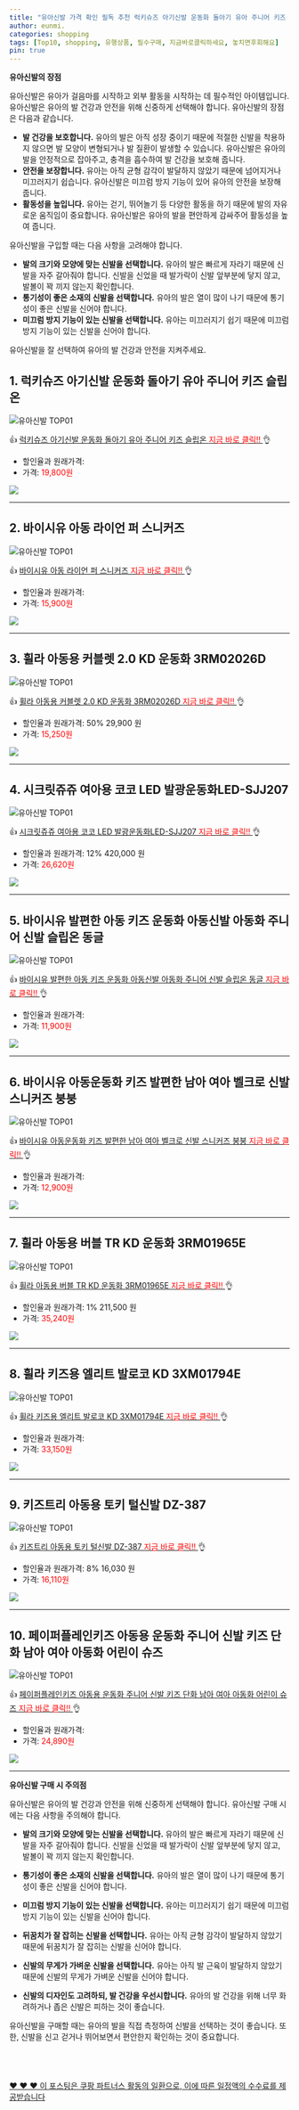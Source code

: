 ```yaml
---
title: "유아신발 가격 확인 필독 추천 럭키슈즈 아기신발 운동화 돌아기 유아 주니어 키즈 슬립온 비교 장점 구매가이드"
author: eunmi.
categories: shopping
tags: [Top10, shopping, 유행상품, 필수구매, 지금바로클릭하세요, 놓치면후회해요]
pin: true
---
```

**유아신발의 장점**

유아신발은 유아가 걸음마를 시작하고 외부 활동을 시작하는 데 필수적인 아이템입니다. 유아신발은 유아의 발 건강과 안전을 위해 신중하게 선택해야 합니다. 유아신발의 장점은 다음과 같습니다.

* **발 건강을 보호합니다.** 유아의 발은 아직 성장 중이기 때문에 적절한 신발을 착용하지 않으면 발 모양이 변형되거나 발 질환이 발생할 수 있습니다. 유아신발은 유아의 발을 안정적으로 잡아주고, 충격을 흡수하여 발 건강을 보호해 줍니다.
* **안전을 보장합니다.** 유아는 아직 균형 감각이 발달하지 않았기 때문에 넘어지거나 미끄러지기 쉽습니다. 유아신발은 미끄럼 방지 기능이 있어 유아의 안전을 보장해 줍니다.
* **활동성을 높입니다.** 유아는 걷기, 뛰어놀기 등 다양한 활동을 하기 때문에 발의 자유로운 움직임이 중요합니다. 유아신발은 유아의 발을 편안하게 감싸주어 활동성을 높여 줍니다.

유아신발을 구입할 때는 다음 사항을 고려해야 합니다.

* **발의 크기와 모양에 맞는 신발을 선택합니다.** 유아의 발은 빠르게 자라기 때문에 신발을 자주 갈아줘야 합니다. 신발을 신었을 때 발가락이 신발 앞부분에 닿지 않고, 발볼이 꽉 끼지 않는지 확인합니다.
* **통기성이 좋은 소재의 신발을 선택합니다.** 유아의 발은 열이 많이 나기 때문에 통기성이 좋은 신발을 신어야 합니다.
* **미끄럼 방지 기능이 있는 신발을 선택합니다.** 유아는 미끄러지기 쉽기 때문에 미끄럼 방지 기능이 있는 신발을 신어야 합니다.

유아신발을 잘 선택하여 유아의 발 건강과 안전을 지켜주세요.

   

## 1. 럭키슈즈 아기신발 운동화 돌아기 유아 주니어 키즈 슬립온

![유아신발 TOP01](https://thumbnail10.coupangcdn.com/thumbnails/remote/230x230ex/image/vendor_inventory/98a3/fdf1463d78759196219230970d772e8ab59a7473a06eda72210d350b727d.jpg)


👍 [럭키슈즈 아기신발 운동화 돌아기 유아 주니어 키즈 슬립온 <font color=red> 지금 바로 클릭!! </font> ](https://link.coupang.com/re/AFFSDP?lptag=AF3617701&subid=GithubCoopas&pageKey=7560915374&traceid=V0-153&itemId=19919292024&vendorItemId=87019033027) 👌 


- 할인율과 원래가격: 
- 가격: <span style='color:red'>19,800원</span>

[![](/discount_price.png)](https://link.coupang.com/re/AFFSDP?lptag=AF3617701&subid=GithubCoopas&pageKey=7560915374&traceid=V0-153&itemId=19919292024&vendorItemId=87019033027)

---


   

## 2. 바이시유 아동 라이언 퍼 스니커즈

![유아신발 TOP01](https://thumbnail9.coupangcdn.com/thumbnails/remote/230x230ex/image/vendor_inventory/4472/86c8c2b57710a37f52f5d4fc8f938d462b226a074089f2abc028e26d0946.jpg)


👍 [바이시유 아동 라이언 퍼 스니커즈 <font color=red> 지금 바로 클릭!! </font> ](https://link.coupang.com/re/AFFSDP?lptag=AF3617701&subid=GithubCoopas&pageKey=6171561643&traceid=V0-153&itemId=12049336919&vendorItemId=79321515745) 👌 


- 할인율과 원래가격: 
- 가격: <span style='color:red'>15,900원</span>

[![](/discount_price.png)](https://link.coupang.com/re/AFFSDP?lptag=AF3617701&subid=GithubCoopas&pageKey=6171561643&traceid=V0-153&itemId=12049336919&vendorItemId=79321515745)

---


   

## 3. 휠라 아동용 커블렛 2.0 KD 운동화 3RM02026D

![유아신발 TOP01](https://thumbnail6.coupangcdn.com/thumbnails/remote/230x230ex/image/rs_quotation_api/ld9iykly/271715b6d00746e39ab8628ec5de9f46.jpg)


👍 [휠라 아동용 커블렛 2.0 KD 운동화 3RM02026D <font color=red> 지금 바로 클릭!! </font> ](https://link.coupang.com/re/AFFSDP?lptag=AF3617701&subid=GithubCoopas&pageKey=6235461389&traceid=V0-153&itemId=12555107453&vendorItemId=79823418826) 👌 


- 할인율과 원래가격: 50%  29,900   원
- 가격: <span style='color:red'>15,250원</span>

[![](/discount_price.png)](https://link.coupang.com/re/AFFSDP?lptag=AF3617701&subid=GithubCoopas&pageKey=6235461389&traceid=V0-153&itemId=12555107453&vendorItemId=79823418826)

---


   

## 4. 시크릿쥬쥬 여아용 코코 LED 발광운동화LED-SJJ207

![유아신발 TOP01](https://thumbnail6.coupangcdn.com/thumbnails/remote/230x230ex/image/rs_quotation_api/9tlwd9ju/f9d94b8b961b4079bd72b3f1fc68742b.jpg)


👍 [시크릿쥬쥬 여아용 코코 LED 발광운동화LED-SJJ207 <font color=red> 지금 바로 클릭!! </font> ](https://link.coupang.com/re/AFFSDP?lptag=AF3617701&subid=GithubCoopas&pageKey=7124179269&traceid=V0-153&itemId=17844931516&vendorItemId=85008458687) 👌 


- 할인율과 원래가격: 12%  420,000   원
- 가격: <span style='color:red'>26,620원</span>

[![](/discount_price.png)](https://link.coupang.com/re/AFFSDP?lptag=AF3617701&subid=GithubCoopas&pageKey=7124179269&traceid=V0-153&itemId=17844931516&vendorItemId=85008458687)

---


   

## 5. 바이시유 발편한 아동 키즈 운동화 아동신발 아동화 주니어 신발 슬립온 동글

![유아신발 TOP01](https://thumbnail6.coupangcdn.com/thumbnails/remote/230x230ex/image/vendor_inventory/fd8b/d71c62ee1e241ea46ba9fdd47920d50a14d9b6902e21dc40f7bb561724c7.jpg)


👍 [바이시유 발편한 아동 키즈 운동화 아동신발 아동화 주니어 신발 슬립온 동글 <font color=red> 지금 바로 클릭!! </font> ](https://link.coupang.com/re/AFFSDP?lptag=AF3617701&subid=GithubCoopas&pageKey=6072264507&traceid=V0-153&itemId=11216209208&vendorItemId=78493705194) 👌 


- 할인율과 원래가격: 
- 가격: <span style='color:red'>11,900원</span>

[![](/discount_price.png)](https://link.coupang.com/re/AFFSDP?lptag=AF3617701&subid=GithubCoopas&pageKey=6072264507&traceid=V0-153&itemId=11216209208&vendorItemId=78493705194)

---


   

## 6. 바이시유 아동운동화 키즈 발편한 남아 여아 벨크로 신발 스니커즈 붕붕

![유아신발 TOP01](https://thumbnail9.coupangcdn.com/thumbnails/remote/230x230ex/image/vendor_inventory/7957/c7d19106e4b645534f879295e911e707d85475e7c4bc4c73d88c326d294e.jpg)


👍 [바이시유 아동운동화 키즈 발편한 남아 여아 벨크로 신발 스니커즈 붕붕 <font color=red> 지금 바로 클릭!! </font> ](https://link.coupang.com/re/AFFSDP?lptag=AF3617701&subid=GithubCoopas&pageKey=6786949766&traceid=V0-153&itemId=15978725853&vendorItemId=83184187652) 👌 


- 할인율과 원래가격: 
- 가격: <span style='color:red'>12,900원</span>

[![](/discount_price.png)](https://link.coupang.com/re/AFFSDP?lptag=AF3617701&subid=GithubCoopas&pageKey=6786949766&traceid=V0-153&itemId=15978725853&vendorItemId=83184187652)

---


   

## 7. 휠라 아동용 버블 TR KD 운동화 3RM01965E

![유아신발 TOP01](https://thumbnail9.coupangcdn.com/thumbnails/remote/230x230ex/image/retail/images/2855061708428133-2ab7a6e2-801a-4103-8c80-2e247206e276.png)


👍 [휠라 아동용 버블 TR KD 운동화 3RM01965E <font color=red> 지금 바로 클릭!! </font> ](https://link.coupang.com/re/AFFSDP?lptag=AF3617701&subid=GithubCoopas&pageKey=6442059261&traceid=V0-153&itemId=13948630302&vendorItemId=81197845147) 👌 


- 할인율과 원래가격: 1%  211,500   원
- 가격: <span style='color:red'>35,240원</span>

[![](/discount_price.png)](https://link.coupang.com/re/AFFSDP?lptag=AF3617701&subid=GithubCoopas&pageKey=6442059261&traceid=V0-153&itemId=13948630302&vendorItemId=81197845147)

---


   

## 8. 휠라 키즈용 엘리트 발로코 KD 3XM01794E

![유아신발 TOP01](https://thumbnail8.coupangcdn.com/thumbnails/remote/230x230ex/image/retail/images/4720276588727392-3fb741af-d259-4ba8-b4fc-b82819a382a3.jpg)


👍 [휠라 키즈용 엘리트 발로코 KD 3XM01794E <font color=red> 지금 바로 클릭!! </font> ](https://link.coupang.com/re/AFFSDP?lptag=AF3617701&subid=GithubCoopas&pageKey=6489051993&traceid=V0-153&itemId=14237688601&vendorItemId=81482920275) 👌 


- 할인율과 원래가격: 
- 가격: <span style='color:red'>33,150원</span>

[![](/discount_price.png)](https://link.coupang.com/re/AFFSDP?lptag=AF3617701&subid=GithubCoopas&pageKey=6489051993&traceid=V0-153&itemId=14237688601&vendorItemId=81482920275)

---


   

## 9. 키즈트리 아동용 토키 털신발 DZ-387

![유아신발 TOP01](https://thumbnail7.coupangcdn.com/thumbnails/remote/230x230ex/image/rs_quotation_api/4dc6/8b5c3a334b188c13465149742f9569f2a9c20753b74c3a6fd3c1207d9973.jpg)


👍 [키즈트리 아동용 토키 털신발 DZ-387 <font color=red> 지금 바로 클릭!! </font> ](https://link.coupang.com/re/AFFSDP?lptag=AF3617701&subid=GithubCoopas&pageKey=4310032084&traceid=V0-153&itemId=5000062154&vendorItemId=72310035805) 👌 


- 할인율과 원래가격: 8%  16,030   원
- 가격: <span style='color:red'>16,110원</span>

[![](/discount_price.png)](https://link.coupang.com/re/AFFSDP?lptag=AF3617701&subid=GithubCoopas&pageKey=4310032084&traceid=V0-153&itemId=5000062154&vendorItemId=72310035805)

---


   

## 10. 페이퍼플레인키즈 아동용 운동화 주니어 신발 키즈 단화 남아 여아 아동화 어린이 슈즈

![유아신발 TOP01](https://thumbnail9.coupangcdn.com/thumbnails/remote/230x230ex/image/vendor_inventory/37f0/91790b29462e5b970c87a230687780856f6c1a2894780694b8867a28186d.jpg)


👍 [페이퍼플레인키즈 아동용 운동화 주니어 신발 키즈 단화 남아 여아 아동화 어린이 슈즈 <font color=red> 지금 바로 클릭!! </font> ](https://link.coupang.com/re/AFFSDP?lptag=AF3617701&subid=GithubCoopas&pageKey=6297435446&traceid=V0-153&itemId=13003592985&vendorItemId=80162665970) 👌 


- 할인율과 원래가격: 
- 가격: <span style='color:red'>24,890원</span>

[![](/discount_price.png)](https://link.coupang.com/re/AFFSDP?lptag=AF3617701&subid=GithubCoopas&pageKey=6297435446&traceid=V0-153&itemId=13003592985&vendorItemId=80162665970)

---
**유아신발 구매 시 주의점**

유아신발은 유아의 발 건강과 안전을 위해 신중하게 선택해야 합니다. 유아신발 구매 시에는 다음 사항을 주의해야 합니다.

* **발의 크기와 모양에 맞는 신발을 선택합니다.** 유아의 발은 빠르게 자라기 때문에 신발을 자주 갈아줘야 합니다. 신발을 신었을 때 발가락이 신발 앞부분에 닿지 않고, 발볼이 꽉 끼지 않는지 확인합니다.

* **통기성이 좋은 소재의 신발을 선택합니다.** 유아의 발은 열이 많이 나기 때문에 통기성이 좋은 신발을 신어야 합니다.

* **미끄럼 방지 기능이 있는 신발을 선택합니다.** 유아는 미끄러지기 쉽기 때문에 미끄럼 방지 기능이 있는 신발을 신어야 합니다.

* **뒤꿈치가 잘 잡히는 신발을 선택합니다.** 유아는 아직 균형 감각이 발달하지 않았기 때문에 뒤꿈치가 잘 잡히는 신발을 신어야 합니다.

* **신발의 무게가 가벼운 신발을 선택합니다.** 유아는 아직 발 근육이 발달하지 않았기 때문에 신발의 무게가 가벼운 신발을 신어야 합니다.

* **신발의 디자인도 고려하되, 발 건강을 우선시합니다.** 유아의 발 건강을 위해 너무 화려하거나 좁은 신발은 피하는 것이 좋습니다.

유아신발을 구매할 때는 유아의 발을 직접 측정하여 신발을 선택하는 것이 좋습니다. 또한, 신발을 신고 걷거나 뛰어보면서 편안한지 확인하는 것이 중요합니다.<br><br><br><br><br> [ ❤ ❤ ❤ 이 포스팅은 쿠팡 파트너스 활동의 일환으로, 이에 따른 일정액의 수수료를 제공받습니다](https://link.coupang.com/a/bcEFyh)